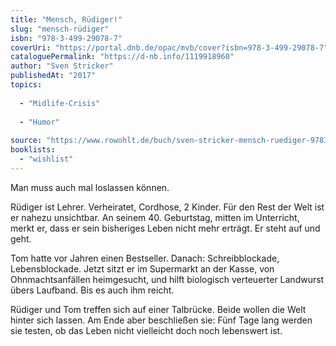 ```yaml
---
title: "Mensch, Rüdiger!"
slug: "mensch-rüdiger"
isbn: "978-3-499-29078-7"
coverUri: "https://portal.dnb.de/opac/mvb/cover?isbn=978-3-499-29078-7"
cataloguePermalink: "https://d-nb.info/1119918960"
author: "Sven Stricker"
publishedAt: "2017"
topics:
  
  - "Midlife-Crisis"
    
  - "Humor"
    
source: "https://www.rowohlt.de/buch/sven-stricker-mensch-ruediger-9783499290787"
booklists: 
  - "wishlist"
---
```

Man muss auch mal loslassen können.

Rüdiger ist Lehrer. Verheiratet, Cordhose, 2 Kinder. Für den Rest der Welt ist 
er nahezu unsichtbar. An seinem 40. Geburtstag, mitten im Unterricht, merkt er, 
dass er sein bisheriges Leben nicht mehr erträgt. Er steht auf und geht.

Tom hatte vor Jahren einen Bestseller. Danach: Schreibblockade, Lebensblockade. 
Jetzt sitzt er im Supermarkt an der Kasse, von Ohnmachtsanfällen heimgesucht, 
und hilft biologisch verteuerter Landwurst übers Laufband. Bis es auch ihm 
reicht.

Rüdiger und Tom treffen sich auf einer Talbrücke. Beide wollen die Welt hinter 
sich lassen. Am Ende aber beschließen sie: Fünf Tage lang werden sie testen, 
ob das Leben nicht vielleicht doch noch lebenswert ist.